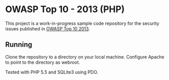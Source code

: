 # OWASP Top 10 - 2013 (PHP)

This project is a work-in-progress sample code repository for
the security issues published in [OWASP Top 10 2013](https://www.owasp.org/index.php/Top_10_2013-Top_10).

## Running

Clone the repository to a directory on your local machine. 
Configure Apache to point to the directory as webroot.

Tested with PHP 5.5 and SQLite3 using PDO.